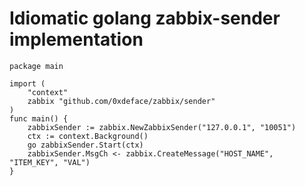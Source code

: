 # Idiomatic golang zabbix-sender implementation
```
package main

import (
	"context"
	zabbix "github.com/0xdeface/zabbix/sender"
)
func main() {
	zabbixSender := zabbix.NewZabbixSender("127.0.0.1", "10051")
	ctx := context.Background()
	go zabbixSender.Start(ctx)
	zabbixSender.MsgCh <- zabbix.CreateMessage("HOST_NAME", "ITEM_KEY", "VAL")
}
```